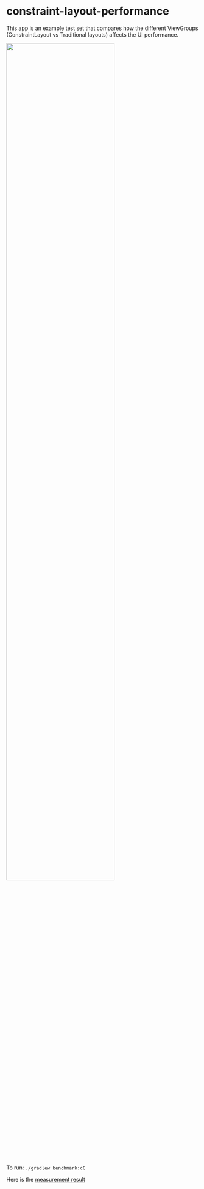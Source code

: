 # constraint-layout-performance
This app is an example test set that compares how the different ViewGroups (ConstraintLayout vs Traditional layouts) affects the UI performance.

<img height="75%" width="75%" src="https://raw.githubusercontent.com/ScornfulBirch/performance-test/main/result.png" href="https://scornfulbirch.github.io/performance-test/" />

To run: `./gradlew benchmark:cC`

Here is the [measurement result](https://scornfulbirch.github.io/performance-test/)
